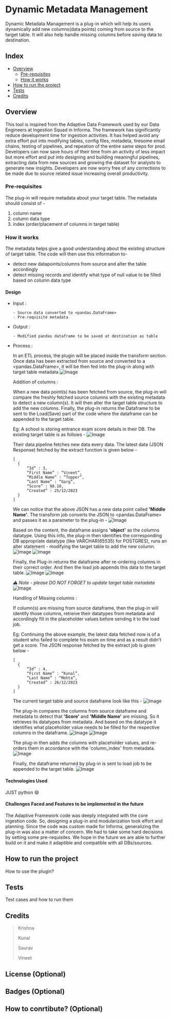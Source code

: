 # Dynamic Metadata Management
Dynamic Metadata Management is a plug-in which will help its users dynamically add new columns(data points) coming from source to the target table. It will also help handle missing columns before saving data to destination. 

## Index
- [Overview](README.md#Overview)
  - [Pre-requisites](README.md#Pre-requisites)
  - [How it works](README.md#How-it-works)
- [How to run the project](README.md#How-to-run-the-project)
- [Tests](README.md#Tests)
- [Credits](README.md#Credits)

## Overview
This tool is inspired from the Adaptive Data Framework used by our Data Engineers at Ingestion Squad in Informa. The framework has significantly reduce development time for ingestion activities. It has helped avoid any extra effort put into modifying tables, config files, metadeta, tiresome email chains, testing of pipelines, and repeation of the entire same steps for prod. Developers can now save hours of their time from an activity of less impact but more effort and put into designing and building meaningful pipelines, extracting data from new sources and growing the dataset for analysts to generate new insights. Developers are now worry free of any corrections to be made due to source related issue increasing overall productivity. 
### Pre-requisites
The plug-in will require metadata about your target table. The metadata should consist of -
  1. column name
  2. column data type
  3. index  (order/placement of columns in target table)
### How it works
The metadata helps give a good understanding about the existing structure of target table. The code will then use this information to- 
- detect new datapoints/columns from source and alter the table accordingly
- detect missing records and identify what type of null value to be filled based on column data type
#### Design
- Input : 
  ```
  - Source data converted to <pandas.DataFrame>
  - Pre-requisite metadata
  ```


- Output :
  ```
  - Modified pandas dataframe to be saved at destination as table
  ```

- Process :
  
  In an ETL process, the plugin will be placed inside the transform section. Once data has been extracted from source and converted to a <pandas.DataFrame>, it will be then fed into the plug-in along with target table metadata
    ![Image](assets/1.PNG)
  
  Addition of columns :
  
  When a new data point(s) has been fetched from source, the plug-in will compare the freshly fetched source columns with the existing metadata to detect a new column(s). It will then alter the target table structure to add the new columns. Finally, the plug-in returns the Dataframe to be sent to the Load(Save) part of the code where the dataframe can be appended to the target table.
  
  Eg:
  A school is storing entrance exam score details in their DB. The existing target table is as follows - 
      ![Image](assets/2.PNG)
  
  Their data pipeline fetches new data every data. The latest data (JSON Response) fetched by the extract function is given below -
  ```
  [
    {
        “Id” : 3,
        “First Name” : “Vineet”,
        “Middle Name” : “Topper”,
        “Last Name” : “Garg”,
        “Score” : 98.10,
        “Created” : 25/12/2023
    }
  ]
  ```
  
  We can notice that the above JSON has a new data point called **'Middle Name'**. The transform job converts the JSON to <pandas.DataFrame> and passes it as a parameter to the plug-in -
    ![Image](assets/3.PNG)
  
  Based on the content, the dataframe assigns **'object'** as the columns datatype. Using this info, the plug-in then identifies the corresponding DB appropriate datatype (like VARCHAR(65535) for POSTGRES), runs an alter statement - modifying the target table to add the new column.
    ![Image](assets/6.PNG)
    ![Image](assets/4.PNG)
  
  Finally, the Plug-in returns the dataframe after re-ordering columns in their correct order. And then the load job appends this data to the target table.
    ![Image](assets/7.PNG)
    ![Image](assets/5.PNG)
  
  *:warning: Note - please DO NOT FORGET to update target table metadata*
    ![Image](assets/8.PNG)
    
    
  Handling of Missing columns :
  
  If column(s) are missing from source dataframe, then the plug-in will identify those columns, retreive their datatypes from metadata and accordingly fill in the placeholder values before sending it to the load job.
  
  Eg: Continuing the above example, the latest data fetched now is of a student who failed to complete his exam on time and as a result didn't get a score. The JSON response fetched by the extract job is given below - 
  ```
  [
    {
        “Id” : 4,
        “First Name” : “Kunal”,
        “Last Name” : “Mehta”,
        “Created” : 26/12/2023
    }
  ]
  ```
  The current target table and source dataframe look like this - 
    ![Image](assets/9.PNG)
  
  The plug-in compares the columns from source dataframe and metadata to detect that **'Score'** and **'Middle Name'** are missing. So it retrieves its datatypes from metadata.  And based on the datatype it identifies what placeholder value needs to be filled for the respective columns in the dataframe.
    ![Image](assets/11.PNG)
    ![Image](assets/12.PNG)
  
  The plug-in then adds the columns with placeholder values, and re-orders them in accordance with the 'column_index' from metadata.
    ![Image](assets/13.PNG)
    
  Finally, the dataframe returned by plug-in is sent to load job to be appended to the target table.
    ![Image](assets/14.PNG)
  

#### Technologies Used
JUST python :smile:

#### Challenges Faced and Features to be implemented in the future
The Adaptive Framework code was deeply integrated with the core ingestion code. So, designing a plug-in and modularization took effort and planning. Since the code was custom made for Informa, generalizing the plug-in was also a matter of concern. We had to take some hard decisions by setting some pre-requisites. We hope in the future we are able to further build on it and make it adaptible and compatible with all DBs/sources.
  
## How to run the project
How to use the plugin?

## Tests
Test cases and how to run them

## Credits
> Krishna
>
> Kunal
>
> Saurav
>
> Vineet

## License (Optional)

## Badges (Optional)

## How to conrtibute? (Optional)
